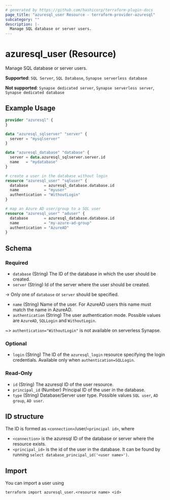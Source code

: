 ```yaml
---
# generated by https://github.com/hashicorp/terraform-plugin-docs
page_title: "azuresql_user Resource - terraform-provider-azuresql"
subcategory: ""
description: |-
  Manage SQL database or server users.
---
```



# azuresql_user (Resource)

Manage SQL database or server users. 

**Supported**: `SQL Server`, `SQL Database`, `Synapse serverless database` 

**Not supported**: `Synapse dedicated server`, `Synapse serverless server`, `Synapse dedicated database`

## Example Usage

```terraform
provider "azuresql" {
}

data "azuresql_sqlserver" "server" {
  server = "mysqlserver"
}

data "azuresql_database" "database" {
  server = data.azuresql_sqlserver.server.id
  name   = "mydatabase"
}

# create a user in the database without login
resource "azuresql_user" "sqluser" {
  database       = azuresql_database.database.id
  name           = "myuser"
  authentication = "WithoutLogin"
}

# map an Azure AD user/group to a SQL user
resource "azuresql_user" "aduser" {
  database       = azuresql_database.database.id
  name           = "my-azure-ad-group"
  authentication = "AzureAD"
}
```

<!-- schema generated by tfplugindocs -->
## Schema

### Required
- `database` (String) The ID of the database in which the user should be created. 
- `server` (String) Id of the server where the user should be created.

-> Only one of `database` or `server` should be specified.

- `name` (String) Name of the user. For AzureAD users this name must match the name in AzureAD.
- `authentication` (String) The user authentication mode. Possible values are `AzureAD`, `SQLLogin` and `WithoutLogin`.

~> `authentication="WithoutLogin"` is not available on serverless Synapse.

### Optional


- `login` (String) The ID of the `azuresql_login` resource specifying the login credentials. Available only when `authentication=SQLLogin`. 

### Read-Only

- `id` (String) The azuresql ID of the user resource.
- `principal_id` (Number) Principal ID of the user in the database.
- `type` (String) Database/Server user type. Possible values `SQL user`, `AD group`, `AD user`. 

## ID structure

The ID is formed as `<connection>`/user/`<principal id>`, where
* `<connection>` is the azuresql ID of the database or server where the resource exists.
* `<principal_id>` is the id of the user in the database. It can be found by running `select database_principal_id('<user name>')`.

## Import

You can import a user using 

```terraform import azuresql_user.<resource name> <id>```
